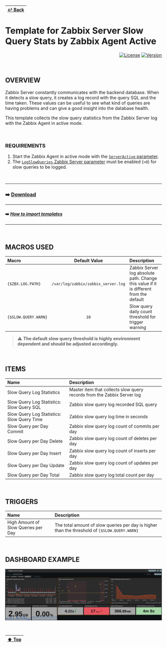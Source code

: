 | [↩️ Back](../) |
| --- |

# Template for Zabbix Server Slow Query Stats by Zabbix Agent Active

<div align="right">

[![License](https://img.shields.io/badge/License-GPL3-blue?logo=opensourceinitiative&logoColor=fff)](./../../LICENSE)
[![Version](https://img.shields.io/badge/Version-722-blue?logo=zotero&color=0aa8d2)](./zabbix_slow_query_template_v722.yaml)

</div>

<BR>

## OVERVIEW

Zabbix Server constantly communicates with the backend database. When it detects a slow query, it creates a log record with the query SQL and the time taken. These values can be useful to see what kind of queries are having problems and can give a good insight into the database health.

This template collects the slow query statistics from the Zabbix Server log with the Zabbix Agent in active mode.

<BR>

### REQUIREMENTS

1. Start the Zabbix Agent in active mode with the [`ServerActive` parameter](https://www.zabbix.com/documentation/current/en/manual/appendix/config/zabbix_agent2).
2. The [`LogSlowQueries` Zabbix Server parameter](https://www.zabbix.com/documentation/current/en/manual/appendix/config/zabbix_server) must be enabled (`>0`) for slow queries to be logged.

<BR>

---
### ➡️ [Download](./zabbix_slow_query_template_v722.yaml)
---
#### ➡️ [*How to import templates*](https://www.zabbix.com/documentation/current/en/manual/xml_export_import/templates#importing)
---

<BR>

## MACROS USED

| Macro                | Default Value                       | Description |
| :------------------- | :---------------------------------: | :---------- |
| `{$ZBX.LOG.PATH}`    | `/var/log/zabbix/zabbix_server.log` | Zabbix Server log absolute path. Change this value if it is different from the default |
| `{$SLOW.QUERY.WARN}` | `10`                                | Slow query daily count threshold for trigger warning |

> ⚠️ **The default slow query threshold is highly environment dependent and should be adjusted accordingly.**

<BR>

## ITEMS

| Name                                       | Description |
| :----------------------------------------- | :---------- |
| Slow Query Log Statistics                  | Master item that collects slow query records from the Zabbix Server log |
| Slow Query Log Statistics: Slow Query SQL  | Zabbix slow query log recorded SQL query |
| Slow Query Log Statistics: Slow Query Time | Zabbix slow query log time in seconds |
| Slow Query per Day Commit                  | Zabbix slow query log count of commits per day |
| Slow Query per Day Delete                  | Zabbix slow query log count of deletes per day |
| Slow Query per Day Insert                  | Zabbix slow query log count of inserts per day |
| Slow Query per Day Update                  | Zabbix slow query log count of updates per day |
| Slow Query per Day Total                   | Zabbix slow query log total count per day |

<BR>

## TRIGGERS

| Name                                | Description |
| :---------------------------------- | :---------- |
| High Amount of Slow Queries per Day | The total amount of slow queries per day is higher than the threshold of `{$SLOW.QUERY.WARN}` |

<BR>

## DASHBOARD EXAMPLE

![Zabbix Link Quality Dashboard](./image/dashboard_sample.png)

<BR>

| [⬆️ Top](#template-for-zabbix-server-slow-query-stats-by-zabbix-agent-active) |
| --- |